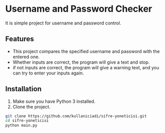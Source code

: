 # Username and Password Checker 
It is simple project for username and password control.

## Features 
- This project compares the specified username and password with the entered one.
- Whether inputs are correct, the program will give a text and stop.
- if not inputs are correct, the program will give a warning text, and you can try to enter your inputs again. 

## Installation
1. Make sure you have Python 3 installed.
2. Clone the project.

```bash
git clone https://github.com/kullaniciadi/sifre-yoneticisi.git
cd sifre-yoneticisi
python main.py
